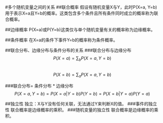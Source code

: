#多个随机变量之间的关系
##联合概率
假设有随机变量X与Y，此时P(X=a, Y=b)用于表示X=a且Y=b的概率。这类包含多个条件且所有条件同时成立的概率称为联合概率。

##边缘概率
P(X=a)或P(Y=b)这类仅与单个随机变量有关的概率称为边缘概率。

##条件概率
在X=a的条件下事件Y=b的概率称为条件概率。

##联合分布、边缘分布与条件分布的关系
###联合分布与边缘分布
$$P(X=a) = \sum_b P(X=a, Y=b)$$
<br>
$$P(X=b) = \sum_a P(X=a, Y=b)$$ 


###联合分布= 条件分布 * 边缘分布
$$P(X=a, Y=b) = P(X=a|Y=b)P(Y=b) = P(X=b|Y=a)P(Y=a)$$

##独立性
独立：X与Y没有任何关联，无法通过Y来判断X的值。
###事件的独立性
联合概率是边缘概率的乘积。
###随机变量的独立性
联合概率是边缘概率的乘积。
